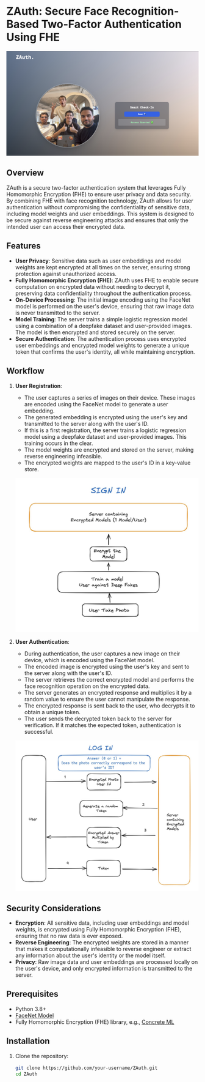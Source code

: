 # ZAuth: Secure Face Recognition-Based Two-Factor Authentication Using FHE

![ZAuth Team](zauth.png)

## Overview

ZAuth is a secure two-factor authentication system that leverages Fully Homomorphic Encryption (FHE) to ensure user privacy and data security. By combining FHE with face recognition technology, ZAuth allows for user authentication without compromising the confidentiality of sensitive data, including model weights and user embeddings. This system is designed to be secure against reverse engineering attacks and ensures that only the intended user can access their encrypted data.

## Features

- **User Privacy**: Sensitive data such as user embeddings and model weights are kept encrypted at all times on the server, ensuring strong protection against unauthorized access.
- **Fully Homomorphic Encryption (FHE)**: ZAuth uses FHE to enable secure computation on encrypted data without needing to decrypt it, preserving data confidentiality throughout the authentication process.
- **On-Device Processing**: The initial image encoding using the FaceNet model is performed on the user's device, ensuring that raw image data is never transmitted to the server.
- **Model Training**: The server trains a simple logistic regression model using a combination of a deepfake dataset and user-provided images. The model is then encrypted and stored securely on the server.
- **Secure Authentication**: The authentication process uses encrypted user embeddings and encrypted model weights to generate a unique token that confirms the user's identity, all while maintaining encryption.

## Workflow

1. **User Registration**:

   - The user captures a series of images on their device. These images are encoded using the FaceNet model to generate a user embedding.
   - The generated embedding is encrypted using the user's key and transmitted to the server along with the user's ID.
   - If this is a first registration, the server trains a logistic regression model using a deepfake dataset and user-provided images. This training occurs in the clear.
   - The model weights are encrypted and stored on the server, making reverse engineering infeasible.
   - The encrypted weights are mapped to the user's ID in a key-value store.
   

   ![Sign in](signin.jpeg) 
2. **User Authentication**:

   - During authentication, the user captures a new image on their device, which is encoded using the FaceNet model.
   - The encoded image is encrypted using the user's key and sent to the server along with the user's ID.
   - The server retrieves the correct encrypted model and performs the face recognition operation on the encrypted data.
   - The server generates an encrypted response and multiplies it by a random value to ensure the user cannot manipulate the response.
   - The encrypted response is sent back to the user, who decrypts it to obtain a unique token.
   - The user sends the decrypted token back to the server for verification. If it matches the expected token, authentication is successful.


    ![Login in](login.jpeg)

## Security Considerations

- **Encryption**: All sensitive data, including user embeddings and model weights, is encrypted using Fully Homomorphic Encryption (FHE), ensuring that no raw data is ever exposed.
- **Reverse Engineering**: The encrypted weights are stored in a manner that makes it computationally infeasible to reverse engineer or extract any information about the user's identity or the model itself.
- **Privacy**: Raw image data and user embeddings are processed locally on the user's device, and only encrypted information is transmitted to the server.

## Prerequisites

- Python 3.8+
- [FaceNet Model](https://github.com/davidsandberg/facenet)
- Fully Homomorphic Encryption (FHE) library, e.g., [Concrete ML](https://github.com/zama-ai/concrete-ml)

## Installation

1. Clone the repository:
   ```bash
   git clone https://github.com/your-username/ZAuth.git
   cd ZAuth

   ```
